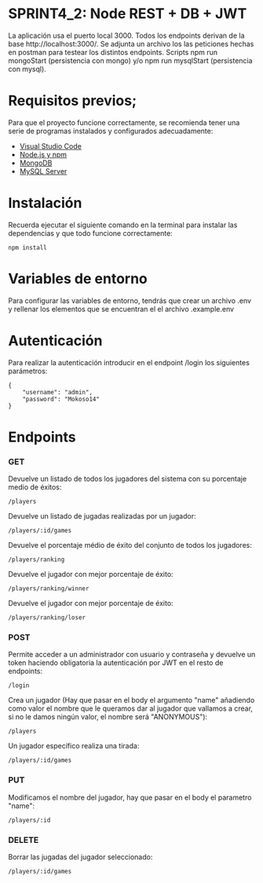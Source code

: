 # SPRINT4_2: Node REST + DB + JWT

La aplicación usa el puerto local 3000. Todos los endpoints derivan de la base http://localhost:3000/. Se adjunta un archivo los las peticiones hechas en postman para testear los distintos endpoints. Scripts npm run mongoStart (persistencia con mongo) y/o npm run mysqlStart (persistencia con mysql).

# Requisitos previos;

Para que el proyecto funcione correctamente, se recomienda tener una serie de programas instalados y configurados adecuadamente:
- [Visual Studio Code](https://code.visualstudio.com/download)
- [Node.js y npm](https://nodejs.org/es/)
- [MongoDB](https://docs.mongodb.com/manual/installation/)
- [MySQL Server](https://dev.mysql.com/downloads/)

# Instalación 

Recuerda ejecutar el siguiente comando en la terminal para instalar las dependencias y que todo funcione correctamente:
```
npm install
```

# Variables de entorno

Para configurar las variables de entorno, tendrás que crear un archivo .env y rellenar los elementos que se encuentran el el archivo .example.env


# Autenticación

Para realizar la autenticación introducir en el endpoint /login los siguientes parámetros:
```
{
    "username": "admin",
    "password": "Mokoso14"
}
```

# Endpoints
### GET

Devuelve un listado de todos los jugadores del sistema con su porcentaje medio de éxitos:
```
/players
```

Devuelve un listado de jugadas realizadas por un jugador:
```
/players/:id/games
```

Devuelve el porcentaje médio de éxito del conjunto de todos los jugadores:
```
/players/ranking
```

Devuelve el jugador con mejor porcentaje de éxito:
```
/players/ranking/winner
```

Devuelve el jugador con mejor porcentaje de éxito:
```
/players/ranking/loser
```

### POST

Permite acceder a un administrador con usuario y contraseña y devuelve un token haciendo obligatoria la autenticación por JWT en el resto de endpoints:
```
/login
```

Crea un jugador (Hay que pasar en el body el argumento "name" añadiendo como valor el nombre que le queramos dar al jugador que vallamos a crear, si no le damos ningún valor, el nombre será "ANONYMOUS"):
```
/players
```

Un jugador específico realiza una tirada:
```
/players/:id/games
```

### PUT

Modificamos el nombre del jugador, hay que pasar en el body el parametro "name":
```
/players/:id
```

### DELETE

Borrar las jugadas del jugador seleccionado:
```
/players/:id/games
```





